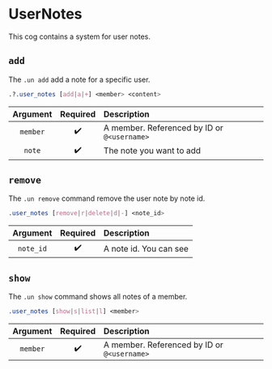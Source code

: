 # UserNotes

This cog contains a system for user notes.


## `add`

The `.un add` add a note for a specific user.

```css
.?.user_notes [add|a|+] <member> <content>
```

|Argument|Required|Description|
|:------:|:------:|:----------|
|`member`|:heavy_check_mark:|A member. Referenced by ID or `@<username>` |
|`note`|:heavy_check_mark:|The note you want to add|


## `remove`

The `.un remove` command remove the user note by note id.

```css
.user_notes [remove|r|delete|d|-] <note_id>
```

|Argument|Required|Description|
|:------:|:------:|:----------|
|`note_id`|:heavy_check_mark:|A note id. You can see|


## `show`

The `.un show` command shows all notes of a member.

```css
.user_notes [show|s|list|l] <member>
```

|Argument|Required|Description|
|:------:|:------:|:----------|
|`member`|:heavy_check_mark:|A member. Referenced by ID or `@<username>`|
